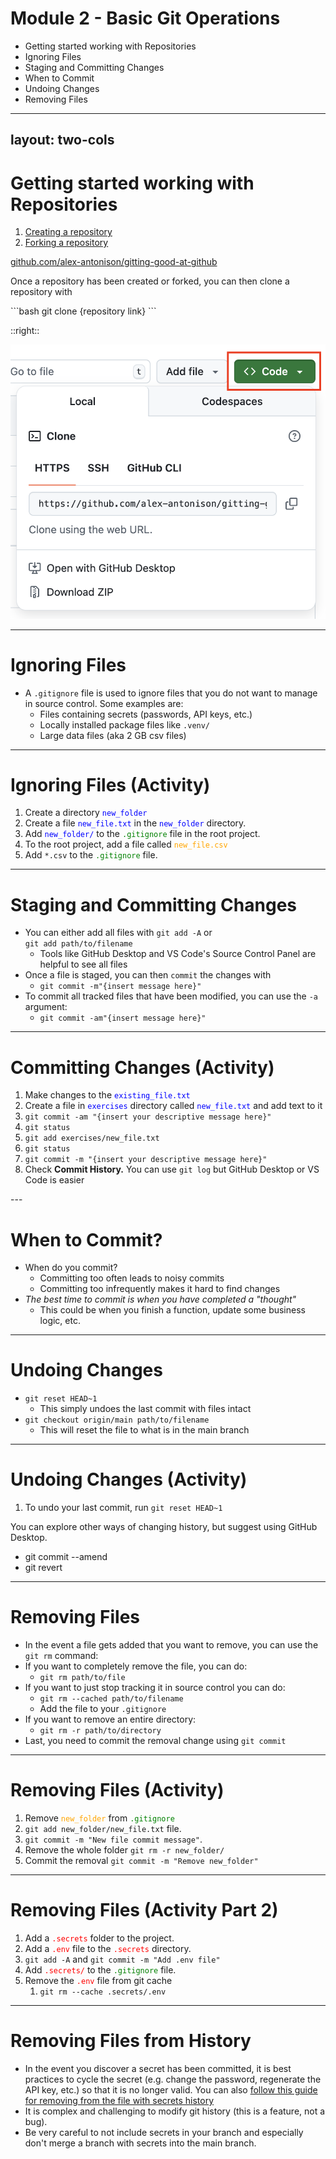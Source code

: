 # **Module 2 - Basic Git Operations**

* Getting started working with Repositories
* Ignoring Files
* Staging and Committing Changes
* When to Commit
* Undoing Changes
* Removing Files

---
layout: two-cols
---

# **Getting started working with Repositories**
<div class="text-2xl">

1. [Creating a repository](https://docs.github.com/en/repositories/creating-and-managing-repositories/quickstart-for-repositories)
2. [Forking a repository](https://docs.github.com/en/pull-requests/collaborating-with-pull-requests/working-with-forks/fork-a-repo#forking-a-repository)

[github.com/alex-antonison/gitting-good-at-github](https://github.com/alex-antonison/gitting-good-at-github)

Once a repository has been created or forked, you can then clone a repository with
</div>
```bash
git clone {repository link}
```

::right::

<img src="./images/get-repository-link.png" />

---

# **Ignoring Files**

* A `.gitignore` file is used to ignore files that you do not want to manage in source control. Some examples are:
  * Files containing secrets (passwords, API keys, etc.)
  * Locally installed package files like `.venv/`
  * Large data files (aka 2 GB csv files)

---

# **Ignoring Files (Activity)**

1. Create a directory <span style="color: blue;">`new_folder`</span>
2. Create a file <span style="color: blue;">`new_file.txt`</span> in the <span style="color: blue;">`new_folder`</span> directory.
3. Add <span style="color: blue;">`new_folder/`</span> to the <span style="color: green;">`.gitignore`</span> file in the root project.
4. To the root project, add a file called <span style="color: orange;">`new_file.csv`</span>
5. Add `*.csv` to the <span style="color: green;">`.gitignore`</span> file.

---

# **Staging and Committing Changes**
<div class="text-2xl">

* You can either add all files with `git add -A` or\
   `git add path/to/filename`
  * Tools like GitHub Desktop and VS Code's Source Control Panel are helpful to see all files
* Once a file is staged, you can then `commit` the changes with
  * `git commit -m"{insert message here}"`
* To commit all tracked files that have been modified, you can use the `-a` argument:
  * `git commit -am"{insert message here}"`
</div>

---

# **Committing Changes (Activity)**
<div class="text-2xl">

1. Make changes to the <span style="color: blue;">`existing_file.txt`</span>
2. Create a file in <span style="color: blue;">`exercises`</span> directory called <span style="color: blue;">`new_file.txt`</span> and add text to it
3. `git commit -am "{insert your descriptive message here}"`
4. `git status`
5. `git add exercises/new_file.txt`
6. `git status`
7. `git commit -m "{insert your descriptive message here}"`
8. Check **Commit History.** You can use `git log` but GitHub Desktop or VS Code is easier
</div>
---

# **When to Commit?**

* When do you commit?
  * Committing too often leads to noisy commits
  * Committing too infrequently makes it hard to find changes
* _The best time to commit is when you have completed a "thought"_
  * This could be when you finish a function, update some business logic, etc.

---

# **Undoing Changes**
<div class="text-2xl">

* `git reset HEAD~1`
  * This simply undoes the last commit with files intact
* `git checkout origin/main path/to/filename`
  * This will reset the file to what is in the main branch
</div>

---

# **Undoing Changes (Activity)**

1. To undo your last commit, run `git reset HEAD~1`

<div class="text-3xl">
You can explore other ways of changing history, but suggest using GitHub Desktop.

* git commit --amend
* git revert
</div>

---

# **Removing Files**
<div class="text-2xl">

* In the event a file gets added that you want to remove, you can use the\
`git rm` command:
* If you want to completely remove the file, you can do:
  * `git rm path/to/file`
* If you want to just stop tracking it in source control you can do:
  * `git rm --cached path/to/filename`
  * Add the file to your `.gitignore`
* If you want to remove an entire directory:
  * `git rm -r path/to/directory`
* Last, you need to commit the removal change using `git commit`
</div>

---

# **Removing Files (Activity)**

1. Remove <span style="color: orange;">`new_folder`</span> from <span style="color: green;">`.gitignore`</span>
2. `git add new_folder/new_file.txt` file.
3. `git commit -m "New file commit message"`.
4. Remove the whole folder `git rm -r new_folder/`
5. Commit the removal `git commit -m "Remove new_folder"`

---

# **Removing Files (Activity Part 2)**

1. Add a <span style="color: red;">`.secrets`</span> folder to the project.
2. Add a <span style="color: red;">`.env`</span> file to the <span style="color: red;">`.secrets`</span> directory.
3. `git add -A` and `git commit -m "Add .env file"`
4. Add <span style="color: red;">`.secrets/`</span> to the <span style="color: green;">`.gitignore`</span> file.
5. Remove the <span style="color: red;">`.env`</span> file from git cache
   1. `git rm --cache .secrets/.env`

---

# **Removing Files from History**
<div class="text-2xl">

* In the event you discover a secret has been committed, it is best practices to cycle the secret (e.g. change the password, regenerate the API key, etc.) so that it is no longer valid. You can also [follow this guide for removing from the file with secrets history](https://docs.github.com/en/authentication/keeping-your-account-and-data-secure/removing-sensitive-data-from-a-repository)
* It is complex and challenging to modify git history (this is a feature, not a bug).
* Be very careful to not include secrets in your branch and especially don't merge a branch with secrets into the main branch.

</div>
